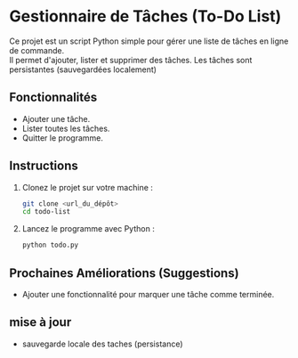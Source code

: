 # Gestionnaire de Tâches (To-Do List)

Ce projet est un script Python simple pour gérer une liste de tâches en ligne de commande.  
Il permet d'ajouter, lister et supprimer des tâches.
Les tâches sont persistantes (sauvegardées localement)

## Fonctionnalités
- Ajouter une tâche.
- Lister toutes les tâches.
- Quitter le programme.

## Instructions
1. Clonez le projet sur votre machine :
   ```bash
   git clone <url_du_dépôt>
   cd todo-list
   ```
2. Lancez le programme avec Python :
   ```bash
   python todo.py
   ```

## Prochaines Améliorations (Suggestions)
- Ajouter une fonctionnalité pour marquer une tâche comme terminée.

## mise à jour
- sauvegarde locale des taches (persistance)

